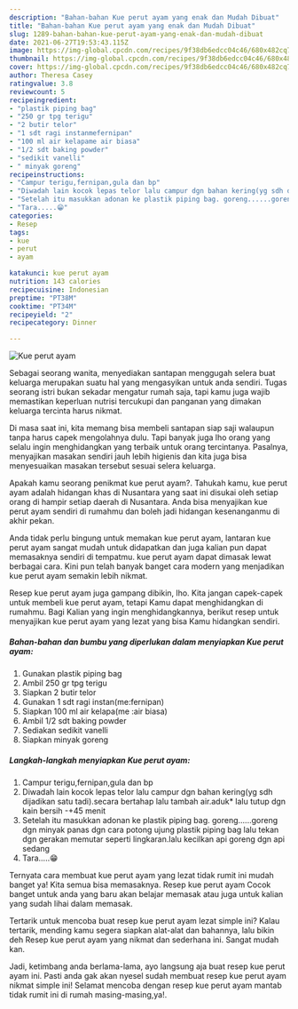 ```yaml
---
description: "Bahan-bahan Kue perut ayam yang enak dan Mudah Dibuat"
title: "Bahan-bahan Kue perut ayam yang enak dan Mudah Dibuat"
slug: 1289-bahan-bahan-kue-perut-ayam-yang-enak-dan-mudah-dibuat
date: 2021-06-27T19:53:43.115Z
image: https://img-global.cpcdn.com/recipes/9f38db6edcc04c46/680x482cq70/kue-perut-ayam-foto-resep-utama.jpg
thumbnail: https://img-global.cpcdn.com/recipes/9f38db6edcc04c46/680x482cq70/kue-perut-ayam-foto-resep-utama.jpg
cover: https://img-global.cpcdn.com/recipes/9f38db6edcc04c46/680x482cq70/kue-perut-ayam-foto-resep-utama.jpg
author: Theresa Casey
ratingvalue: 3.8
reviewcount: 5
recipeingredient:
- "plastik piping bag"
- "250 gr tpg terigu"
- "2 butir telor"
- "1 sdt ragi instanmefernipan"
- "100 ml air kelapame air biasa"
- "1/2 sdt baking powder"
- "sedikit vanelli"
- " minyak goreng"
recipeinstructions:
- "Campur terigu,fernipan,gula dan bp"
- "Diwadah lain kocok lepas telor lalu campur dgn bahan kering(yg sdh dijadikan satu tadi).secara bertahap lalu tambah air.aduk* lalu tutup dgn kain bersih -+45 menit"
- "Setelah itu masukkan adonan ke plastik piping bag. goreng......goreng dgn minyak panas dgn cara potong ujung plastik piping bag lalu tekan dgn gerakan memutar seperti lingkaran.lalu kecilkan api goreng dgn api sedang"
- "Tara.....😁"
categories:
- Resep
tags:
- kue
- perut
- ayam

katakunci: kue perut ayam 
nutrition: 143 calories
recipecuisine: Indonesian
preptime: "PT38M"
cooktime: "PT34M"
recipeyield: "2"
recipecategory: Dinner

---
```



![Kue perut ayam](https://img-global.cpcdn.com/recipes/9f38db6edcc04c46/680x482cq70/kue-perut-ayam-foto-resep-utama.jpg)

Sebagai seorang wanita, menyediakan santapan menggugah selera buat keluarga merupakan suatu hal yang mengasyikan untuk anda sendiri. Tugas seorang istri bukan sekadar mengatur rumah saja, tapi kamu juga wajib memastikan keperluan nutrisi tercukupi dan panganan yang dimakan keluarga tercinta harus nikmat.

Di masa  saat ini, kita memang bisa membeli santapan siap saji walaupun tanpa harus capek mengolahnya dulu. Tapi banyak juga lho orang yang selalu ingin menghidangkan yang terbaik untuk orang tercintanya. Pasalnya, menyajikan masakan sendiri jauh lebih higienis dan kita juga bisa menyesuaikan masakan tersebut sesuai selera keluarga. 



Apakah kamu seorang penikmat kue perut ayam?. Tahukah kamu, kue perut ayam adalah hidangan khas di Nusantara yang saat ini disukai oleh setiap orang di hampir setiap daerah di Nusantara. Anda bisa menyajikan kue perut ayam sendiri di rumahmu dan boleh jadi hidangan kesenanganmu di akhir pekan.

Anda tidak perlu bingung untuk memakan kue perut ayam, lantaran kue perut ayam sangat mudah untuk didapatkan dan juga kalian pun dapat memasaknya sendiri di tempatmu. kue perut ayam dapat dimasak lewat berbagai cara. Kini pun telah banyak banget cara modern yang menjadikan kue perut ayam semakin lebih nikmat.

Resep kue perut ayam juga gampang dibikin, lho. Kita jangan capek-capek untuk membeli kue perut ayam, tetapi Kamu dapat menghidangkan di rumahmu. Bagi Kalian yang ingin menghidangkannya, berikut resep untuk menyajikan kue perut ayam yang lezat yang bisa Kamu hidangkan sendiri.

<!--inarticleads1-->

##### Bahan-bahan dan bumbu yang diperlukan dalam menyiapkan Kue perut ayam:

1. Gunakan plastik piping bag
1. Ambil 250 gr tpg terigu
1. Siapkan 2 butir telor
1. Gunakan 1 sdt ragi instan(me:fernipan)
1. Siapkan 100 ml air kelapa(me :air biasa)
1. Ambil 1/2 sdt baking powder
1. Sediakan sedikit vanelli
1. Siapkan  minyak goreng




<!--inarticleads2-->

##### Langkah-langkah menyiapkan Kue perut ayam:

1. Campur terigu,fernipan,gula dan bp
1. Diwadah lain kocok lepas telor lalu campur dgn bahan kering(yg sdh dijadikan satu tadi).secara bertahap lalu tambah air.aduk* lalu tutup dgn kain bersih -+45 menit
1. Setelah itu masukkan adonan ke plastik piping bag. goreng......goreng dgn minyak panas dgn cara potong ujung plastik piping bag lalu tekan dgn gerakan memutar seperti lingkaran.lalu kecilkan api goreng dgn api sedang
1. Tara.....😁




Ternyata cara membuat kue perut ayam yang lezat tidak rumit ini mudah banget ya! Kita semua bisa memasaknya. Resep kue perut ayam Cocok banget untuk anda yang baru akan belajar memasak atau juga untuk kalian yang sudah lihai dalam memasak.

Tertarik untuk mencoba buat resep kue perut ayam lezat simple ini? Kalau tertarik, mending kamu segera siapkan alat-alat dan bahannya, lalu bikin deh Resep kue perut ayam yang nikmat dan sederhana ini. Sangat mudah kan. 

Jadi, ketimbang anda berlama-lama, ayo langsung aja buat resep kue perut ayam ini. Pasti anda gak akan nyesel sudah membuat resep kue perut ayam nikmat simple ini! Selamat mencoba dengan resep kue perut ayam mantab tidak rumit ini di rumah masing-masing,ya!.

